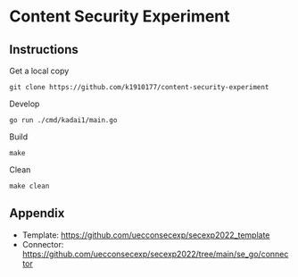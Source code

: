 # Content Security Experiment

## Instructions

Get a local copy
```
git clone https://github.com/k1910177/content-security-experiment
```

Develop
```
go run ./cmd/kadai1/main.go
```

Build
```
make
```

Clean
```
make clean
```

## Appendix
- Template: https://github.com/uecconsecexp/secexp2022_template
- Connector: https://github.com/uecconsecexp/secexp2022/tree/main/se_go/connector
